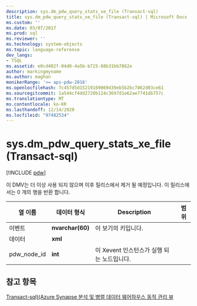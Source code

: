 ```yaml
---
description: sys.dm_pdw_query_stats_xe_file (Transact-sql)
title: sys.dm_pdw_query_stats_xe_file (Transact-sql) | Microsoft Docs
ms.custom: ''
ms.date: 03/07/2017
ms.prod: sql
ms.reviewer: ''
ms.technology: system-objects
ms.topic: language-reference
dev_langs:
- TSQL
ms.assetid: e0cd402f-04d0-4a5b-b725-88b31bb7862e
author: markingmyname
ms.author: maghan
monikerRange: '>= aps-pdw-2016'
ms.openlocfilehash: 7c457d5d15219169069d39eb5b2bc7862d03ce61
ms.sourcegitcommit: 1a544cf4dd2720b124c3697d1e62ae7741db757c
ms.translationtype: MT
ms.contentlocale: ko-KR
ms.lasthandoff: 12/14/2020
ms.locfileid: "97482534"
---
```

# <a name="sysdm_pdw_query_stats_xe_file-transact-sql"></a>sys.dm_pdw_query_stats_xe_file (Transact-sql)
[!INCLUDE [pdw](../../includes/applies-to-version/pdw.md)]

  이 DMV는 더 이상 사용 되지 않으며 이후 릴리스에서 제거 될 예정입니다. 이 릴리스에서는 0 개의 행을 반환 합니다.  
  
|열 이름|데이터 형식|Description|범위|  
|-----------------|---------------|-----------------|-----------|  
|이벤트|**nvarchar(60)**|이 보기의 키입니다.||  
|데이터|**xml**|||  
|pdw_node_id|**int**|이 Xevent 인스턴스가 실행 되는 노드입니다.||  
  
## <a name="see-also"></a>참고 항목  
 [Transact-sql&#41;&#40;Azure Synapse 분석 및 병렬 데이터 웨어하우스 동적 관리 뷰 ](../../relational-databases/system-dynamic-management-views/sql-and-parallel-data-warehouse-dynamic-management-views.md)  
  
  
